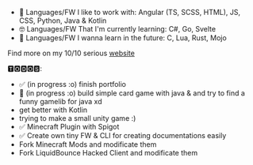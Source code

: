 - 🌱 Languages/FW I like to work with: Angular (TS, SCSS, HTML), JS, CSS, Python, Java & Kotlin
- 🤓 Languages/FW That I'm currently learning: C#, Go, Svelte
- 💫 Languages/FW I wanna learn in the future: C, Lua, Rust, Mojo

Find more on my 10/10 serious [website](http://shuka.rip)

🆃🅾🅳🅾🆂:
- ✅ (in progress :o) finish portfolio
- 🚧 (in progress :o) build simple card game with java & and try to find a funny gamelib for java xd
- get better with Kotlin
- trying to make a small unity game :)
- ✅ Minecraft Plugin with Spigot
- ✅ Create own tiny FW & CLI for creating documentations easily
- Fork Minecraft Mods and modificate them
- Fork LiquidBounce Hacked Client and modificate them
